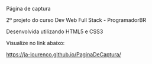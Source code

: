 Página de captura

2º projeto do curso Dev Web Full Stack - ProgramadorBR

Desenvolvida utilizando HTML5 e CSS3

Visualize no link abaixo:

https://ja-lourenco.github.io/PaginaDeCaptura/

